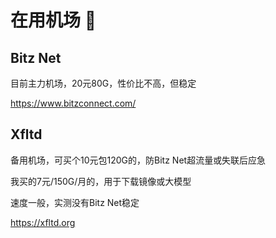 # 在用机场 👋

## Bitz Net

目前主力机场，20元80G，性价比不高，但稳定

https://www.bitzconnect.com/





## Xfltd

备用机场，可买个10元包120G的，防Bitz Net超流量或失联后应急

我买的7元/150G/月的，用于下载镜像或大模型

速度一般，实测没有Bitz Net稳定

https://xfltd.org



